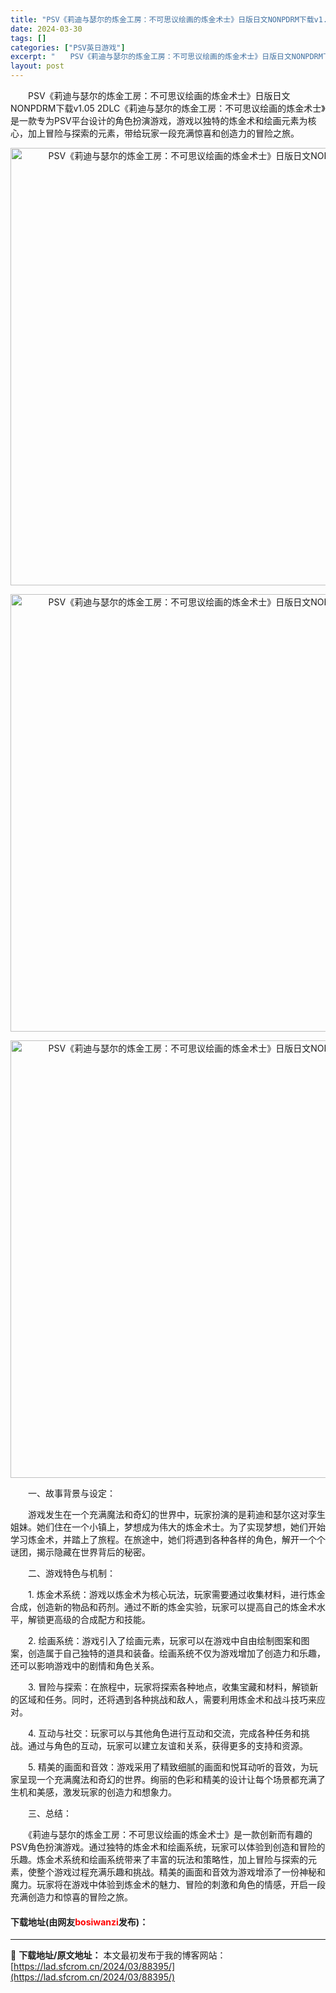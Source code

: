 ```yaml
---
title: "PSV《莉迪与瑟尔的炼金工房：不可思议绘画的炼金术士》日版日文NONPDRM下载v1.05 2DLC"
date: 2024-03-30
tags: []
categories: ["PSV英日游戏"]
excerpt: "　　PSV《莉迪与瑟尔的炼金工房：不可思议绘画的炼金术士》日版日文NONPDRM下载v1.05 2DLC《莉迪与瑟尔的炼金工房：不可思议绘画的炼金术士》是一款专为PSV平台设计的角色扮演游戏，游戏以独特的炼金术和绘画元素为核心，加上冒险与探索的元素，带给玩家一段充满惊喜和创造力的冒险之旅。 　　一、&hellip;"
layout: post
---
```


 <p>　　PSV《莉迪与瑟尔的炼金工房：不可思议绘画的炼金术士》日版日文NONPDRM下载v1.05 2DLC《莉迪与瑟尔的炼金工房：不可思议绘画的炼金术士》是一款专为PSV平台设计的角色扮演游戏，游戏以独特的炼金术和绘画元素为核心，加上冒险与探索的元素，带给玩家一段充满惊喜和创造力的冒险之旅。</p> <p align="center"><img align="" border="0" src="https://lad.sfcrom.cn/wp-content/uploads/2024/03/20240330_6607801f7f5b6.webp" width="700" alt="PSV《莉迪与瑟尔的炼金工房：不可思议绘画的炼金术士》日版日文NONPDRM下载v1.05 2DLC" /></p> <p align="center"><img align="" border="0" src="https://lad.sfcrom.cn/wp-content/uploads/2024/03/20240330_6607801fd4db0.webp" width="700" alt="PSV《莉迪与瑟尔的炼金工房：不可思议绘画的炼金术士》日版日文NONPDRM下载v1.05 2DLC" /></p> <p align="center"><img align="" border="0" src="https://lad.sfcrom.cn/wp-content/uploads/2024/03/20240330_660780204d87d.webp" width="700" alt="PSV《莉迪与瑟尔的炼金工房：不可思议绘画的炼金术士》日版日文NONPDRM下载v1.05 2DLC" /></p> <p>　　一、故事背景与设定：</p> <p>　　游戏发生在一个充满魔法和奇幻的世界中，玩家扮演的是莉迪和瑟尔这对孪生姐妹。她们住在一个小镇上，梦想成为伟大的炼金术士。为了实现梦想，她们开始学习炼金术，并踏上了旅程。在旅途中，她们将遇到各种各样的角色，解开一个个谜团，揭示隐藏在世界背后的秘密。</p> <p>　　二、游戏特色与机制：</p> <p>　　1. 炼金术系统：游戏以炼金术为核心玩法，玩家需要通过收集材料，进行炼金合成，创造新的物品和药剂。通过不断的炼金实验，玩家可以提高自己的炼金术水平，解锁更高级的合成配方和技能。</p> <p>　　2. 绘画系统：游戏引入了绘画元素，玩家可以在游戏中自由绘制图案和图案，创造属于自己独特的道具和装备。绘画系统不仅为游戏增加了创造力和乐趣，还可以影响游戏中的剧情和角色关系。</p> <p>　　3. 冒险与探索：在旅程中，玩家将探索各种地点，收集宝藏和材料，解锁新的区域和任务。同时，还将遇到各种挑战和敌人，需要利用炼金术和战斗技巧来应对。</p> <p>　　4. 互动与社交：玩家可以与其他角色进行互动和交流，完成各种任务和挑战。通过与角色的互动，玩家可以建立友谊和关系，获得更多的支持和资源。</p> <p>　　5. 精美的画面和音效：游戏采用了精致细腻的画面和悦耳动听的音效，为玩家呈现一个充满魔法和奇幻的世界。绚丽的色彩和精美的设计让每个场景都充满了生机和美感，激发玩家的创造力和想象力。</p> <p>　　三、总结：</p> <p>　　《莉迪与瑟尔的炼金工房：不可思议绘画的炼金术士》是一款创新而有趣的PSV角色扮演游戏。通过独特的炼金术和绘画系统，玩家可以体验到创造和冒险的乐趣。炼金术系统和绘画系统带来了丰富的玩法和策略性，加上冒险与探索的元素，使整个游戏过程充满乐趣和挑战。精美的画面和音效为游戏增添了一份神秘和魔力。玩家将在游戏中体验到炼金术的魅力、冒险的刺激和角色的情感，开启一段充满创造力和惊喜的冒险之旅。</p> <p><h4>下载地址(由网友<font color="red">bosiwanzi</font>发布)：</h4></p> 

---
📖 **下载地址/原文地址：** 本文最初发布于我的博客网站：[https://lad.sfcrom.cn/2024/03/88395/](https://lad.sfcrom.cn/2024/03/88395/)

